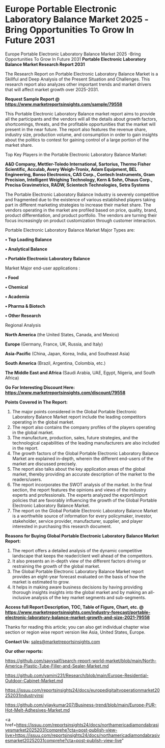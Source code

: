 # Europe Portable Electronic Laboratory Balance Market 2025 -Bring Opportunities To Grow In Future 2031
Europe Portable Electronic Laboratory Balance Market 2025 -Bring Opportunities To Grow In Future 2031
<strong>Portable Electronic Laboratory Balance Market Research Report 2031</strong>

The Research Report on Portable Electronic Laboratory Balance Market is a Skillful and Deep Analysis of the Present Situation and Challenges. This research report also analyzes other important trends and market drivers that will affect market growth over 2025-2031.

<strong>Request Sample Report @ <a href=https://www.marketreportsinsights.com/sample/79558>https://www.marketreportsinsights.com/sample/79558</a></strong>

This Portable Electronic Laboratory Balance market report aims to provide all the participants and the vendors will all the details about growth factors, shortcomings, threats, and the profitable opportunities that the market will present in the near future. The report also features the revenue share, industry size, production volume, and consumption in order to gain insights about the politics to contest for gaining control of a large portion of the market share.

Top Key Players in the Portable Electronic Laboratory Balance Market:

<strong>A&D Company, Mettler-Toledo International, Sartorius, Thermo Fisher Scientific, Acculab, Avery Weigh-Tronix, Adam Equipment, BEL Engineering, Bonso Electronics, CAS Corp., Contech Instruments, Gram Precision, Intelligent Weighing Technology, Kern & Sohn, Ohaus Corp., Precisa Gravimetrics, RADW, Scientech Technologies, Setra Systems</strong>

The Portable Electronic Laboratory Balance Industry is severely competitive and fragmented due to the existence of various established players taking part in different marketing strategies to increase their market share. The vendors operating in the market are profiled based on price, quality, brand, product differentiation, and product portfolio. The vendors are turning their focus increasingly on product customization through customer interaction.

Portable Electronic Laboratory Balance Market Major Types are:

<strong>• Top Loading Balance

• Analytical Balance

• Portable Electronic Laboratory Balance</strong>

Market Major end-user applications :

<strong>• Food

• Chemical

• Academia

• Pharma & Biotech

• Other Research</strong>

Regional Analysis

</u><strong><b>North America</b></strong> (the United States, Canada, and Mexico)

<strong><b>Europe </b></strong>(Germany, France, UK, Russia, and Italy)

<strong><b>Asia-Pacific</b></strong> (China, Japan, Korea, India, and Southeast Asia)

<strong><b>South America</b></strong> (Brazil, Argentina, Colombia, etc.)

<strong><b>The Middle East and Africa</b></strong> (Saudi Arabia, UAE, Egypt, Nigeria, and South Africa)

<strong>Go For Interesting Discount Here: <a href=https://www.marketreportsinsights.com/discount/79558>https://www.marketreportsinsights.com/discount/79558</a></strong>

<strong>Points Covered in The Report:</strong>
<ol>
  <li>The major points considered in the Global Portable Electronic Laboratory Balance Market report include the leading competitors operating in the global market.</li>
  <li>The report also contains the company profiles of the players operating in the global market.</li>
  <li>The manufacture, production, sales, future strategies, and the technological capabilities of the leading manufacturers are also included in the report.</li>
  <li>The growth factors of the Global Portable Electronic Laboratory Balance Market are explained in-depth, wherein the different end-users of the market are discussed precisely.</li>
  <li>The report also talks about the key application areas of the global market, thereby providing an accurate description of the market to the readers/users.</li>
  <li>The report incorporates the SWOT analysis of the market. In the final section, the report features the opinions and views of the industry experts and professionals. The experts analyzed the export/import policies that are favorably influencing the growth of the Global Portable Electronic Laboratory Balance Market.</li>
  <li>The report on the Global Portable Electronic Laboratory Balance Market is a worthwhile source of information for every policymaker, investor, stakeholder, service provider, manufacturer, supplier, and player interested in purchasing this research document.</li>
</ol>
<strong>Reasons for Buying Global Portable Electronic Laboratory Balance Market Report:</strong>

<ol>
  <li>The report offers a detailed analysis of the dynamic competitive landscape that keeps the reader/client well ahead of the competitors.</li>
  <li>It also presents an in-depth view of the different factors driving or restraining the growth of the global market.</li>
  <li>The Global Portable Electronic Laboratory Balance Market report provides an eight-year forecast evaluated on the basis of how the market is estimated to grow.</li>
  <li>It helps in making aware business decisions by having providing thorough insights insights into the global market and by making an all-inclusive analysis of the key market segments and sub-segments.</li>
</ol>
<strong>Access full Report Description, TOC, Table of Figure, Chart, etc. @ <a href=https://www.marketreportsinsights.com/industry-forecast/portable-electronic-laboratory-balance-market-growth-and-size-2021-79558>https://www.marketreportsinsights.com/industry-forecast/portable-electronic-laboratory-balance-market-growth-and-size-2021-79558</a></strong>


Thanks for reading this article; you can also get individual chapter wise section or region wise report version like Asia, United States, Europe.

<strong>Contact Us:</strong>
sales@marketreportsinsights.com

<strong>Our other reports:</strong>

<a href=https://github.com/sayysaif/search-report-world-market/blob/main/North-America-Plastic-Tube-Filler-and-Sealer-Market.md>https://github.com/sayysaif/search-report-world-market/blob/main/North-America-Plastic-Tube-Filler-and-Sealer-Market.md</a>

<a href=https://github.com/yamini231/Research/blob/main/Europe-Residential-Outdoor-Cabinet-Market.md>https://github.com/yamini231/Research/blob/main/Europe-Residential-Outdoor-Cabinet-Market.md</a>

<a href=https://issuu.com/reportsinsights24/docs/europedigitaltvoperationmarket20252031industryinsi>https://issuu.com/reportsinsights24/docs/europedigitaltvoperationmarket20252031industryinsi</a>

<a href=https://github.com/vijaykumar207/Business-trend/blob/main/Europe-PUR-Hot-Melt-Adhesives-Market.md>https://github.com/vijaykumar207/Business-trend/blob/main/Europe-PUR-Hot-Melt-Adhesives-Market.md</a>

<a href=https://issuu.com/reportsinsights24/docs/northamericadiamondabrasivesmarket20252031comprehe?cta=post-publish-view-live>https://issuu.com/reportsinsights24/docs/northamericadiamondabrasivesmarket20252031comprehe?cta=post-publish-view-live</a>"

